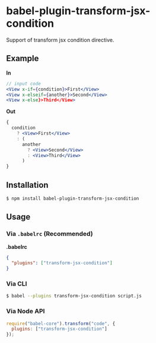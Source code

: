 # babel-plugin-transform-jsx-condition

Support of transform jsx condition directive.

## Example

**In**

```jsx
// input code
<View x-if={condition}>First</View>
<View x-elseif={another}>Second</View>
<View x-else}>Third</View>
```

**Out**

```jsx
{
  condition
    ? <View>First</View>
    : (
      another 
        ? <View>Second</View>
        : <View>Third</View>
      )
}
```

## Installation

```sh
$ npm install babel-plugin-transform-jsx-condition
```

## Usage

### Via `.babelrc` (Recommended)

**.babelrc**

```json
{
  "plugins": ["transform-jsx-condition"]
}
```

### Via CLI

```sh
$ babel --plugins transform-jsx-condition script.js
```

### Via Node API

```javascript
require("babel-core").transform("code", {
  plugins: ["transform-jsx-condition"]
});
```
